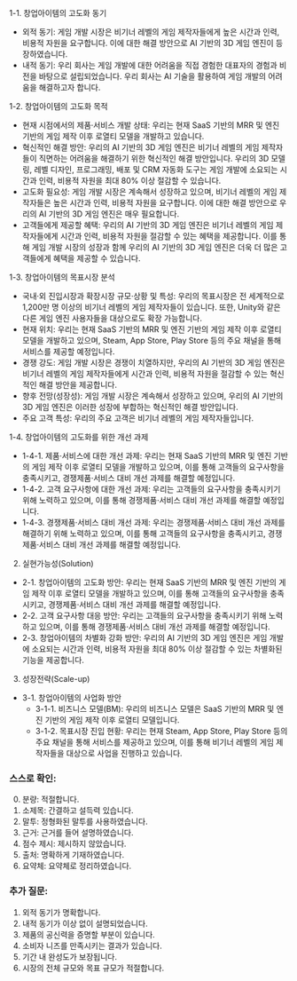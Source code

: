1-1. 창업아이템의 고도화 동기
- 외적 동기: 게임 개발 시장은 비기너 레벨의 게임 제작자들에게 높은 시간과 인력, 비용적 자원을 요구합니다. 이에 대한 해결 방안으로 AI 기반의 3D 게임 엔진이 등장하였습니다.
- 내적 동기: 우리 회사는 게임 개발에 대한 어려움을 직접 경험한 대표자의 경험과 비전을 바탕으로 설립되었습니다. 우리 회사는 AI 기술을 활용하여 게임 개발의 어려움을 해결하고자 합니다.

1-2. 창업아이템의 고도화 목적
- 현재 시점에서의 제품·서비스 개발 상태: 우리는 현재 SaaS 기반의 MRR 및 엔진 기반의 게임 제작 이후 로열티 모델을 개발하고 있습니다.
- 혁신적인 해결 방안: 우리의 AI 기반의 3D 게임 엔진은 비기너 레벨의 게임 제작자들이 직면하는 어려움을 해결하기 위한 혁신적인 해결 방안입니다. 우리의 3D 모델링, 레벨 디자인, 프로그래밍, 배포 및 CRM 자동화 도구는 게임 개발에 소요되는 시간과 인력, 비용적 자원을 최대 80% 이상 절감할 수 있습니다.
- 고도화 필요성: 게임 개발 시장은 계속해서 성장하고 있으며, 비기너 레벨의 게임 제작자들은 높은 시간과 인력, 비용적 자원을 요구합니다. 이에 대한 해결 방안으로 우리의 AI 기반의 3D 게임 엔진은 매우 필요합니다.
- 고객들에게 제공할 혜택: 우리의 AI 기반의 3D 게임 엔진은 비기너 레벨의 게임 제작자들에게 시간과 인력, 비용적 자원을 절감할 수 있는 혜택을 제공합니다. 이를 통해 게임 개발 시장의 성장과 함께 우리의 AI 기반의 3D 게임 엔진은 더욱 더 많은 고객들에게 혜택을 제공할 수 있습니다.

1-3. 창업아이템의 목표시장 분석
- 국내·외 진입시장과 확장시장 규모·상황 및 특성: 우리의 목표시장은 전 세계적으로 1,200만 명 이상의 비기너 레벨의 게임 제작자들이 있습니다. 또한, Unity와 같은 다른 게임 엔진 사용자들을 대상으로도 확장 가능합니다.
- 현재 위치: 우리는 현재 SaaS 기반의 MRR 및 엔진 기반의 게임 제작 이후 로열티 모델을 개발하고 있으며, Steam, App Store, Play Store 등의 주요 채널을 통해 서비스를 제공할 예정입니다.
- 경쟁 강도: 게임 개발 시장은 경쟁이 치열하지만, 우리의 AI 기반의 3D 게임 엔진은 비기너 레벨의 게임 제작자들에게 시간과 인력, 비용적 자원을 절감할 수 있는 혁신적인 해결 방안을 제공합니다.
- 향후 전망(성장성): 게임 개발 시장은 계속해서 성장하고 있으며, 우리의 AI 기반의 3D 게임 엔진은 이러한 성장에 부합하는 혁신적인 해결 방안입니다.
- 주요 고객 특성: 우리의 주요 고객은 비기너 레벨의 게임 제작자들입니다.

1-4. 창업아이템의 고도화를 위한 개선 과제
- 1-4-1. 제품·서비스에 대한 개선 과제: 우리는 현재 SaaS 기반의 MRR 및 엔진 기반의 게임 제작 이후 로열티 모델을 개발하고 있으며, 이를 통해 고객들의 요구사항을 충족시키고, 경쟁제품·서비스 대비 개선 과제를 해결할 예정입니다.
- 1-4-2. 고객 요구사항에 대한 개선 과제: 우리는 고객들의 요구사항을 충족시키기 위해 노력하고 있으며, 이를 통해 경쟁제품·서비스 대비 개선 과제를 해결할 예정입니다.
- 1-4-3. 경쟁제품·서비스 대비 개선 과제: 우리는 경쟁제품·서비스 대비 개선 과제를 해결하기 위해 노력하고 있으며, 이를 통해 고객들의 요구사항을 충족시키고, 경쟁제품·서비스 대비 개선 과제를 해결할 예정입니다.

2. 실현가능성(Solution)
- 2-1. 창업아이템의 고도화 방안: 우리는 현재 SaaS 기반의 MRR 및 엔진 기반의 게임 제작 이후 로열티 모델을 개발하고 있으며, 이를 통해 고객들의 요구사항을 충족시키고, 경쟁제품·서비스 대비 개선 과제를 해결할 예정입니다.
- 2-2. 고객 요구사항 대응 방안: 우리는 고객들의 요구사항을 충족시키기 위해 노력하고 있으며, 이를 통해 경쟁제품·서비스 대비 개선 과제를 해결할 예정입니다.
- 2-3. 창업아이템의 차별화 강화 방안: 우리의 AI 기반의 3D 게임 엔진은 게임 개발에 소요되는 시간과 인력, 비용적 자원을 최대 80% 이상 절감할 수 있는 차별화된 기능을 제공합니다.

3. 성장전략(Scale-up)
- 3-1. 창업아이템의 사업화 방안
  - 3-1-1. 비즈니스 모델(BM): 우리의 비즈니스 모델은 SaaS 기반의 MRR 및 엔진 기반의 게임 제작 이후 로열티 모델입니다.
  - 3-1-2. 목표시장 진입 현황: 우리는 현재 Steam, App Store, Play Store 등의 주요 채널을 통해 서비스를 제공하고 있으며, 이를 통해 비기너 레벨의 게임 제작자들을 대상으로 사업을 진행하고 있습니다.

### 스스로 확인:
0. 분량: 적절합니다.
1. 소제목: 간결하고 설득력 있습니다.
2. 말투: 정형화된 말투를 사용하였습니다.
3. 근거: 근거를 들어 설명하였습니다.
4. 점수 제시: 제시하지 않았습니다.
5. 출처: 명확하게 기재하였습니다.
6. 요약체: 요약체로 정리하였습니다.

### 추가 질문:
1. 외적 동기가 명확합니다.
2. 내적 동기가 이상 없이 설명되었습니다.
3. 제품의 공신력을 증명할 부분이 있습니다.
4. 소비자 니즈를 만족시키는 결과가 있습니다.
5. 기간 내 완성도가 보장됩니다.
6. 시장의 전체 규모와 목표 규모가 적절합니다.